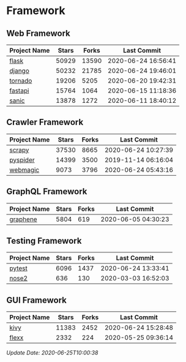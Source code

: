 # Framework

## Web Framework

| Project Name | Stars | Forks | Last Commit |
| ------------ | ----- | ----- | ----------- |
| [flask](https://github.com/pallets/flask) | 50929 | 13590 | 2020-06-24 16:56:41 |
| [django](https://github.com/django/django) | 50232 | 21785 | 2020-06-24 19:46:01 |
| [tornado](https://github.com/tornadoweb/tornado) | 19206 | 5205 | 2020-06-20 19:42:31 |
| [fastapi](https://github.com/tiangolo/fastapi) | 15764 | 1064 | 2020-06-15 11:18:36 |
| [sanic](https://github.com/huge-success/sanic) | 13878 | 1272 | 2020-06-11 18:40:12 |

## Crawler Framework

| Project Name | Stars | Forks | Last Commit |
| ------------ | ----- | ----- | ----------- |
| [scrapy](https://github.com/scrapy/scrapy) | 37530 | 8665 | 2020-06-24 10:27:39 |
| [pyspider](https://github.com/binux/pyspider) | 14399 | 3500 | 2019-11-14 06:16:04 |
| [webmagic](https://github.com/code4craft/webmagic) | 9073 | 3796 | 2020-06-24 05:43:16 |

## GraphQL Framework

| Project Name | Stars | Forks | Last Commit |
| ------------ | ----- | ----- | ----------- |
| [graphene](https://github.com/graphql-python/graphene) | 5804 | 619 | 2020-06-05 04:30:23 |

## Testing Framework

| Project Name | Stars | Forks | Last Commit |
| ------------ | ----- | ----- | ----------- |
| [pytest](https://github.com/pytest-dev/pytest) | 6096 | 1437 | 2020-06-24 13:33:41 |
| [nose2](https://github.com/nose-devs/nose2) | 636 | 130 | 2020-03-03 16:52:03 |

## GUI Framework

| Project Name | Stars | Forks | Last Commit |
| ------------ | ----- | ----- | ----------- |
| [kivy](https://github.com/kivy/kivy) | 11383 | 2452 | 2020-06-24 15:28:48 |
| [flexx](https://github.com/flexxui/flexx) | 2332 | 224 | 2020-05-25 09:36:14 |

*Update Date: 2020-06-25T10:00:38*